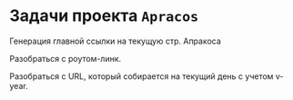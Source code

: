 # Задачи проекта `Apracos`

Генерация главной ссылки на текущую стр. Апракоса

Разобраться с роутом-линк.

Разобраться с URL, который собирается на текущий день с учетом v-year.
